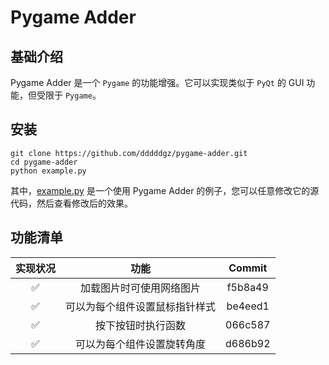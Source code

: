 # Pygame Adder

## 基础介绍

Pygame Adder 是一个 `Pygame` 的功能增强。它可以实现类似于 `PyQt` 的 GUI 功能，但受限于 `Pygame`。

## 安装

```
git clone https://github.com/dddddgz/pygame-adder.git
cd pygame-adder
python example.py
```

其中，[example.py](example.py) 是一个使用 Pygame Adder 的例子，您可以任意修改它的源代码，然后查看修改后的效果。

## 功能清单

| 实现状况 | 功能 | Commit |
|:-:|:-:|:-:|
| ✅ | 加载图片时可使用网络图片 | f5b8a49 |
| ✅ | 可以为每个组件设置鼠标指针样式 | be4eed1 |
| ✅ | 按下按钮时执行函数 | 066c587 |
| ✅ | 可以为每个组件设置旋转角度 | d686b92 |
